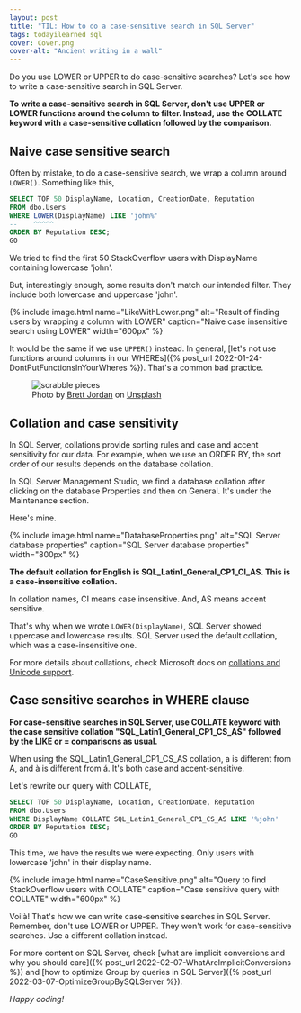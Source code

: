 ```yaml
---
layout: post
title: "TIL: How to do a case-sensitive search in SQL Server"
tags: todayilearned sql
cover: Cover.png
cover-alt: "Ancient writing in a wall"
---
```


Do you use LOWER or UPPER to do case-sensitive searches? Let's see how to write a case-sensitive search in SQL Server.

**To write a case-sensitive search in SQL Server, don't use UPPER or LOWER functions around the column to filter. Instead, use the COLLATE keyword with a case-sensitive collation followed by the comparison.**

## Naive case sensitive search

Often by mistake, to do a case-sensitive search, we wrap a column around `LOWER()`. Something like this,

```sql
SELECT TOP 50 DisplayName, Location, CreationDate, Reputation
FROM dbo.Users
WHERE LOWER(DisplayName) LIKE 'john%'
--    ^^^^^
ORDER BY Reputation DESC;
GO
```

We tried to find the first 50 StackOverflow users with DisplayName containing lowercase 'john'.

But, interestingly enough, some results don't match our intended filter. They include both lowercase and uppercase 'john'.

{% include image.html name="LikeWithLower.png" alt="Result of finding users by wrapping a column with LOWER" caption="Naive case insensitive search using LOWER" width="600px" %}

It would be the same if we use `UPPER()` instead. In general, [let's not use functions around columns in our WHEREs]({% post_url 2022-01-24-DontPutFunctionsInYourWheres %}). That's a common bad practice.

<figure>
<img src="https://images.unsplash.com/photo-1597742200037-aa4d64d843be?crop=entropy&cs=tinysrgb&fit=crop&fm=jpg&h=400&ixid=MnwxfDB8MXxhbGx8fHx8fHx8fHwxNjI0ODU2MzAz&ixlib=rb-1.2.1&q=80&utm_campaign=api-credit&utm_medium=referral&utm_source=unsplash_source&w=600" alt="scrabble pieces" />

<figcaption>Photo by <a href="https://unsplash.com/@brett_jordan?utm_source=unsplash&utm_medium=referral&utm_content=creditCopyText">Brett Jordan</a> on <a href="https://unsplash.com/s/photos/abc?utm_source=unsplash&utm_medium=referral&utm_content=creditCopyText">Unsplash</a></figcaption>
</figure>

## Collation and case sensitivity

In SQL Server, collations provide sorting rules and case and accent sensitivity for our data. For example, when we use an ORDER BY, the sort order of our results depends on the database collation.

In SQL Server Management Studio, we find a database collation after clicking on the database Properties and then on General. It's under the Maintenance section.

Here's mine.

{% include image.html name="DatabaseProperties.png" alt="SQL Server database properties" caption="SQL Server database properties" width="800px" %}

**The default collation for English is SQL_Latin1_General_CP1_CI_AS. This is a case-insensitive collation.**

In collation names, CI means case insensitive. And, AS means accent sensitive.

That's why when we wrote `LOWER(DisplayName)`, SQL Server showed uppercase and lowercase results. SQL Server used the default collation, which was a case-insensitive one.

For more details about collations, check Microsoft docs on [collations and Unicode support](https://docs.microsoft.com/en-us/sql/relational-databases/collations/collation-and-unicode-support?view=sql-server-ver15).

## Case sensitive searches in WHERE clause

**For case-sensitive searches in SQL Server, use COLLATE keyword with the case sensitive collation "SQL_Latin1_General_CP1_CS_AS" followed by the LIKE or = comparisons as usual.**

When using the SQL_Latin1_General_CP1_CS_AS collation, a is different from A, and à is different from á. It's both case and accent-sensitive.

Let's rewrite our query with COLLATE,

```sql
SELECT TOP 50 DisplayName, Location, CreationDate, Reputation
FROM dbo.Users
WHERE DisplayName COLLATE SQL_Latin1_General_CP1_CS_AS LIKE '%john'
ORDER BY Reputation DESC;
GO
```

This time, we have the results we were expecting. Only users with lowercase 'john' in their display name.

{% include image.html name="CaseSensitive.png" alt="Query to find StackOverflow users with COLLATE" caption="Case sensitive query with COLLATE" width="600px" %}

Voilà! That's how we can write case-sensitive searches in SQL Server. Remember, don't use LOWER or UPPER. They won't work for case-sensitive searches. Use a different collation instead.

For more content on SQL Server, check [what are implicit conversions and why you should care]({% post_url 2022-02-07-WhatAreImplicitConversions %}) and [how to optimize Group by queries in SQL Server]({% post_url 2022-03-07-OptimizeGroupBySQLServer %}).

_Happy coding!_